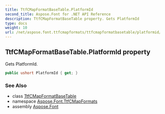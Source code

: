 ```yaml
---
title: TtfCMapFormatBaseTable.PlatformId
second_title: Aspose.Font for .NET API Reference
description: TtfCMapFormatBaseTable property. Gets PlatformId
type: docs
weight: 10
url: /net/aspose.font.ttfcmapformats/ttfcmapformatbasetable/platformid/
---
```

## TtfCMapFormatBaseTable.PlatformId property

Gets PlatformId.

```csharp
public ushort PlatformId { get; }
```

### See Also

* class [TtfCMapFormatBaseTable](../)
* namespace [Aspose.Font.TtfCMapFormats](../../ttfcmapformatbasetable/)
* assembly [Aspose.Font](../../../)



